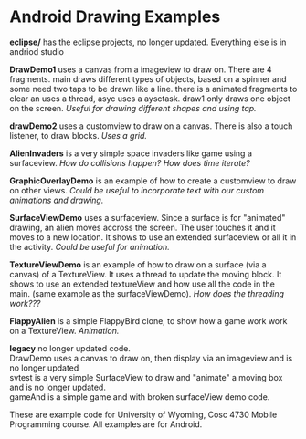 Android Drawing Examples
===========
<b>eclipse/</b> has the eclipse projects, no longer updated.  Everything else is in andriod studio

<b>DrawDemo1</b> uses a canvas from a imageview to draw on.  There are 4 fragments.  main draws different types of objects, based on a spinner and some need two taps to be drawn like a line.  there is a animated fragments to clear an uses a thread, asyc uses a aysctask. draw1 only draws one object on the screen. <i> Useful for drawing different shapes and using tap. </i>

<b>drawDemo2</b> uses a customview to draw on a canvas.  There is also a touch listener, to draw blocks. <i>Uses a grid.</i>

<b>AlienInvaders</b> is a very simple space invaders like game using a surfaceview. <i>How do collisions happen? How does time iterate?</i>

<b>GraphicOverlayDemo</b> is an example of how to create a customview to draw on other views. <i>Could be useful to incorporate text with our custom animations and drawing.</i>

<b>SurfaceViewDemo</b> uses a surfaceview.  Since a surface is for "animated" drawing, an alien moves accross the screen.  The user touches it and it moves to a new location. It shows to use an extended surfaceview or all it in the activity. <i>Could be useful for animation.</i>

<b>TextureViewDemo</b> is an example of how to draw on a surface (via a canvas) of a TextureView.  It uses a thread to update the moving block.  It shows to use an extended textureView and how use all the code in the main.  (same example as the surfaceViewDemo). <i> How does the threading work???</i>

<b>FlappyAlien</b> is a simple FlappyBird clone, to show how a game work work on a TextureView. <i>Animation.</i>

<b>legacy</b> no longer updated code.<br>
DrawDemo uses a canvas to draw on, then display via an imageview and  is no longer updated<BR>
svtest is a very simple SurfaceView to draw and "animate" a moving box and is no longer updated.<BR>
gameAnd is a simple game and with broken surfaceView demo code.


These are example code for University of Wyoming, Cosc 4730 Mobile Programming course.
All examples are for Android.
